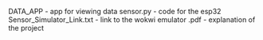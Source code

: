 DATA_APP - app for viewing data
sensor.py - code for the esp32
Sensor_Simulator_Link.txt - link to the wokwi emulator
.pdf - explanation of the project

